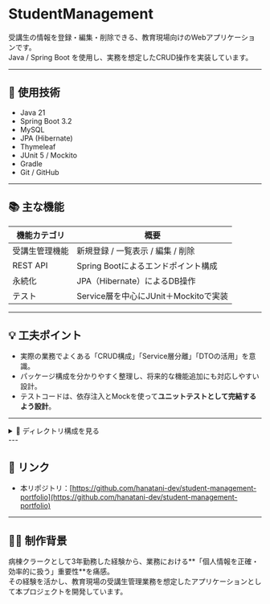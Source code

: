 # StudentManagement

受講生の情報を登録・編集・削除できる、教育現場向けのWebアプリケーションです。  
Java / Spring Boot を使用し、実務を想定したCRUD操作を実装しています。

---

## 🔧 使用技術

- Java 21  
- Spring Boot 3.2  
- MySQL  
- JPA (Hibernate)  
- Thymeleaf  
- JUnit 5 / Mockito  
- Gradle  
- Git / GitHub

---

## 📚 主な機能

| 機能カテゴリ         | 概要                                 |
|----------------------|--------------------------------------|
| 受講生管理機能       | 新規登録 / 一覧表示 / 編集 / 削除     |
| REST API             | Spring Bootによるエンドポイント構成 |
| 永続化               | JPA（Hibernate）によるDB操作         |
| テスト               | Service層を中心にJUnit＋Mockitoで実装 |

---

## 💡 工夫ポイント

- 実際の業務でよくある「CRUD構成」「Service層分離」「DTOの活用」を意識。
- パッケージ構成を分かりやすく整理し、将来的な機能追加にも対応しやすい設計。
- テストコードは、依存注入とMockを使って**ユニットテストとして完結するよう設計**。

---

<details> <summary>📁 ディレクトリ構成を見る</summary>

src
├── main
│ ├── java/com/example/studentmanagement
│ │ ├── controller
│ │ ├── service
│ │ ├── repository
│ │ └── entity
│ └── resources
│ └── application.properties
└── test
└── java/com/example/studentmanagement
└── service

</details>
---

## 🔗 リンク

- 本リポジトリ：[https://github.com/hanatani-dev/student-management-portfolio](https://github.com/hanatani-dev/student-management-portfolio)

---

## 🙋‍♀️ 制作背景

病棟クラークとして3年勤務した経験から、業務における**「個人情報を正確・効率的に扱う」重要性**を痛感。  
その経験を活かし、教育現場の受講生管理業務を想定したアプリケーションとして本プロジェクトを開発しています。

